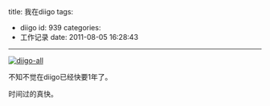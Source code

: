 title: 我在diigo
tags:
  - diigo
id: 939
categories:
  - 工作记录
date: 2011-08-05 16:28:43
---

[![](http://blog.liuyixi.com/wp-content/uploads/2011/08/diigo-all.jpg "diigo-all")](http://blog.liuyixi.com/wp-content/uploads/2011/08/diigo-all.jpg)

不知不觉在diigo已经快要1年了。

时间过的真快。